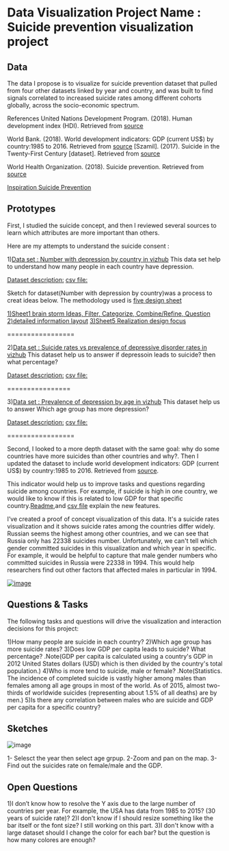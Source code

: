 
# Data Visualization Project Name : Suicide prevention visualization project

## Data

The data I propose is to visualize for suicide prevention dataset that pulled from four other datasets linked by year and country, and was built to find signals correlated to increased suicide rates among different cohorts globally, across the socio-economic spectrum.

References United Nations Development Program. (2018). Human development index (HDI). Retrieved from [source](http://hdr.undp.org/en/indicators/137506)

World Bank. (2018). World development indicators: GDP (current US$) by country:1985 to 2016. Retrieved from [source](http://databank.worldbank.org/data/source/world-development-indicators#) [Szamil]. (2017). Suicide in the Twenty-First Century [dataset]. Retrieved from [source](https://www.kaggle.com/szamil/suicide-in-the-twenty-first-century/notebook)

World Health Organization. (2018). Suicide prevention. Retrieved from [source](http://www.who.int/mental_health/suicide-prevention/en/)

[Inspiration Suicide Prevention](https://www.kaggle.com/russellyates88/suicide-rates-overview-1985-to-2016?select=master.csv)

## Prototypes

First, I studied the suicide concept, and then I reviewed several sources to learn which attributes are more important than others.

Here are my attempts to understand the suicide consent :

1)[Data set : Number with depression by country in vizhub](https://vizhub.com/mnalk/fea0c634364d46ed8fd79d08eb72947c)
This data set help to understand how many people in each country have depression.

[Dataset description:](https://gist.github.com/mnalk/55e775e87b4232179fdd45a1db9ec129#file-readme-md)
[csv file:](https://gist.github.com/mnalk/55e775e87b4232179fdd45a1db9ec129#file-number-with-depression-by-country-csv)

Sketch for dataset(Number with depression by country)was a process to creat ideas below. The methodology used is [five design sheet](http://fds.design/)

[1)Sheet1 brain storm Ideas, Filter, Categorize, Combine/Refine, Question](https://drive.google.com/file/d/1NCOTkhhsna9SWYfg8CBFj2H690CpC4hv/view?usp=sharing)
[2)detailed information layout](https://drive.google.com/file/d/1_8XG48Z8timFpfSb7P3kl1ZauzUSeYGc/view?usp=sharing)
[3)Sheet5 Realization design focus](https://drive.google.com/file/d/1zGlNXhuhS_bkPF_lhgWrh4I864fhVawl/view?usp=sharing)

=================

2)[Data set : Suicide rates vs prevalence of depressive disorder rates in vizhub](https://vizhub.com/mnalk/701a3a02e67641209795feeeb26c1493)
This dataset help us to answer if depressoin leads to suicide? then what percentage?

[Dataset description:](https://gist.github.com/mnalk/b84ad44d70b8ac709d1cefc01403a683#file-readme-md)
[csv file:](https://gist.github.com/mnalk/b84ad44d70b8ac709d1cefc01403a683#file-suicide_rates_vs_prevalence_of_depressive_disorder_rates-csv)

================

3)[Data set : Prevalence of depression by age in vizhub](https://vizhub.com/mnalk/64d20bde9bfd4b83a84cdcc4c8fa00b8)
This dataset help us to answer Which age group has more depression?

[Dataset description:](https://gist.github.com/mnalk/d869d823ccb0ec67cfaecd3939469e39#file-readme-md)
[csv file:](https://gist.github.com/mnalk/d869d823ccb0ec67cfaecd3939469e39#file-prevalence-of-depression-by-age-csv)

=================

Second, I looked to a more depth dataset with the same goal: why do some countries have more suicides than other countries and why?. Then I updated the dataset to include world development indicators: GDP (current US$) by country:1985 to 2016. Retrieved from [source](http://databank.worldbank.org/data/source/world-development-indicators#).

This indicator would help us to improve tasks and questions regarding suicide among countries. For example, if suicide is high in one country, we would like to know if this is related to low GDP for that specific country.[Readme](https://gist.github.com/mnalk/9774fb9b221cfad2d21c387ff2e417ca#file-readme-md),and [csv file](
https://gist.githubusercontent.com/mnalk/9774fb9b221cfad2d21c387ff2e417ca/raw/feb0bb276f8606781d781a3af18a6e32e3fc418e/Suicide_Rates.csv) explain the new features.


I’ve created a proof of concept visualization of this data. It's a suicide rates visualization and it shows suicide rates among the countries differ widely. Russian seems the highest among other countries, and we can see that Russia only has 22338 suicides number. Unfortunately, we can't tell which gender committed suicides in this visualization and which year in specific.
For example, it would be helpful to capture that male gender numbers who committed suicides in Russia were 22338 in 1994. This would help researchers find out other factors that affected males in particular in 1994.


[![image](https://user-images.githubusercontent.com/70254281/134232441-34cf632a-9233-4227-b8d6-7a84c44f8ddd.GIF)](https://vizhub.com/mnalk/86cf45b181914194852f165c5146c597)

## Questions & Tasks

The following tasks and questions will drive the visualization and interaction decisions for this project:

1)How many people are suicide in each country?
2)Which age group has more suicide rates?
3)Does low GDP per capita leads to suicide? What percentage? .Note(GDP per capita is calculated using a country's GDP in 2012 United States dollars (USD) which is then divided by the country's total population.)
4)Who is more tend to suicide, male or female? .Note(Statistics. The incidence of completed suicide is vastly higher among males than females among all age groups in most of the world. As of 2015, almost two-thirds of worldwide suicides (representing about 1.5% of all deaths) are by men.)
5)Is there any correlation between males who are suicide and GDP per capita for a specific country?


## Sketches


![image](https://user-images.githubusercontent.com/70254281/134373006-83e46552-e38d-4bed-a7e7-fdc8f625cf44.jpeg)

1- Selesct the year then select age grpup. 
2-Zoom and pan on the map.
3- Find out the suicides rate on female/male and the GDP.

## Open Questions
1)I don’t know how to resolve the Y axis due to the large number of countries per year. For example, the USA has data from 1985 to 2015? (30 years of suicide rate)?
2)I don't know if I should resize something like the bar itself or the font size? I still working on this part.
3)I don't know with a large dataset should I change the color for each bar? but the question is how many colores are enough?
